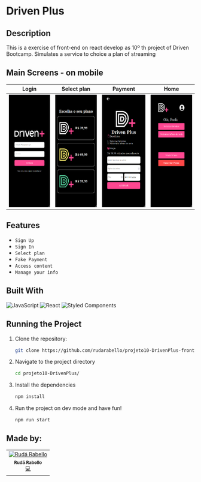 # Driven Plus

## Description

This is a exercise of front-end on react develop as 10º th project of Driven Bootcamp. Simulates a service to choice a plan of streaming
## Main Screens  - on mobile

Login    | Select plan  | Payment     | Home  
:----------:|:------:|:--------:|:-------:|
<img src="/src/assets/login_page.png" alt="login"  height="300"> | <img src="/src/assets/select_page.png" alt="select"  height="300"> |  <img src="/src/assets/payment_page.png" alt="payment"  height="300"> | <img src="/src/assets/home_page.png" alt="home"  height="300"> 
## Features

- `Sign Up` 
- `Sign In` 
- `Select plan` 
- `Fake Payment` 
- `Access content` 
- `Manage your info` 

## Built With

![JavaScript](https://img.shields.io/badge/javascript-%23323330.svg?style=for-the-badge&logo=javascript&logoColor=%23F7DF1E)
![React](https://img.shields.io/badge/react-%2320232a.svg?style=for-the-badge&logo=react&logoColor=%2361DAFB)
![Styled Components](https://img.shields.io/badge/styled--components-DB7093?style=for-the-badge&logo=styled-components&logoColor=white)
## Running the Project

1. Clone the repository:

    ```bash
    git clone https://github.com/rudarabello/projeto10-DrivenPlus-front
    ```

2. Navigate to the project directory

    ```bash
    cd projeto10-DrivenPlus/
    ```

3. Install the dependencies

    ```bash
    npm install
    ```

4. Run the project on dev mode and have fun!

    ```bash
    npm run start
    ```
## Made by:

<table>
  <tr>
    <td align="center"><a href="https://www.linkedin.com/in/ruda-rabello-da-silva/"><img src="https://avatars.githubusercontent.com/u/95311365?s=96&v=4" width="80px;" alt="Rudá Rabello"/><br /><sub><b>Rudá Rabello</b></sub></a><br /><a href="https://www.linkedin.com/in/ruda-rabello-da-silva/"title="Code">💻</a></td></td>
</table>
